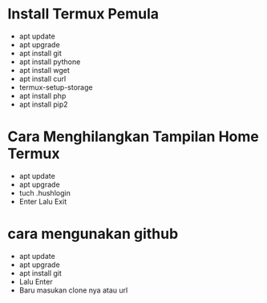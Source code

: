# Install Termux Pemula
- apt update 
- apt upgrade
- apt install git
- apt install pythone 
- apt install wget
- apt install curl
- termux-setup-storage 
- apt install php
- apt install pip2

# Cara Menghilangkan Tampilan Home Termux
- apt update
- apt upgrade
- tuch .hushlogin
- Enter Lalu Exit

# cara mengunakan github
- apt update
- apt upgrade
- apt install git
- Lalu Enter
- Baru masukan clone nya atau url 
